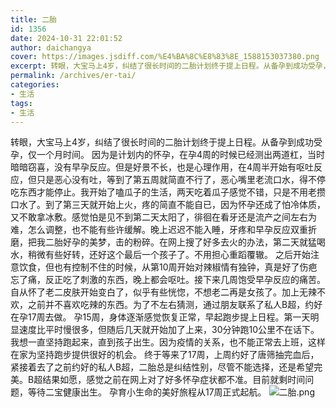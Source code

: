 ```yaml
---
title: 二胎
id: 1356
date: 2024-10-31 22:01:52
author: daichangya
cover: https://images.jsdiff.com/%E4%BA%8C%E8%83%8E_1588153037380.png
excerpt: 转眼，大宝马上4岁，纠结了很长时间的二胎计划终于提上日程。从备孕到成功受孕，仅一个月时间。因为是计划内的怀孕，在孕4周的时候已经测出两道杠，当时暗暗窃喜，没有早孕反应。但是好景不长，也是心理作用，在4周半开始有呕吐反应，但只是恶心没有吐，等到了第五周就简直不行了，恶心嘴里老流口水，得不停吃东西才能停
permalink: /archives/er-tai/
categories:
- 生活
tags:
- 生活
---
```


转眼，大宝马上4岁，纠结了很长时间的二胎计划终于提上日程。从备孕到成功受孕，仅一个月时间。
    因为是计划内的怀孕，在孕4周的时候已经测出两道杠，当时暗暗窃喜，没有早孕反应。但是好景不长，也是心理作用，在4周半开始有呕吐反应，但只是恶心没有吐，等到了第五周就简直不行了，恶心嘴里老流口水，得不停吃东西才能停止。我开始了嗑瓜子的生活，两天吃着瓜子感觉不错，只是不用老攒口水了。到了第三天就开始上火，疼的简直不能自已，因为怀孕还成了怕冷体质，又不敢拿冰敷。感觉怕是见不到第二天太阳了，徘徊在看牙还是流产之间左右为难，怎么调整，也不能有些许缓解。晚上迟迟不能入睡，牙疼和早孕反应双重折磨，把我二胎好孕的美梦，击的粉碎。在网上搜了好多去火的办法，第二天就猛喝水，稍微有些好转，还好这个最后一个孩子了。不用担心重蹈覆辙。
    之后开始注意饮食，但也有控制不住的时候，从第10周开始对辣椒情有独钟，真是好了伤疤忘了痛，反正吃了刺激的东西，晚上都会呕吐。接下来几周饱受早孕反应的痛苦。
    自从怀了老二皮肤开始变白了，似乎有些恍惚，不想老二再是女孩了。加上无辣不欢，之前并不喜欢吃辣的东西。为了不左右猜测，通过朋友联系了私人B超，约好在孕17周去做。
    孕15周，身体逐渐感觉恢复正常，早起跑步提上日程。第一天明显速度比平时慢很多，但随后几天就开始加了上来，30分钟跑10公里不在话下。我想一直坚持跑起来，直到孩子出生。因为疫情的关系，也不能正常去上班，这样在家为坚持跑步提供很好的机会。
    终于等来了17周，上周约好了唐筛抽完血后，紧接着去了之前约好的私人B超，二胎总是纠结性别，尽管不能选择，还是希望完美。B超结果如愿，感觉之前在网上对了好多怀孕症状都不准。目前就剩时间问题，等待二宝健康出生。
    孕育小生命的美好旅程从17周正式起航。
![二胎.png](https://images.jsdiff.com/%E4%BA%8C%E8%83%8E_1588153037380.png)